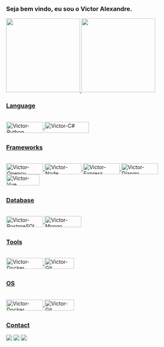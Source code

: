 ### Seja bem vindo, eu sou o Victor Alexandre.

 <div>
  <a href="https://github.com/VictorAlexandre1986">
  <img height="200em" src="https://github-readme-stats.vercel.app/api?username=VictorAlexandre1986&show_icons=true&theme=dark&include_all_commits=true&count_private=true"/>
  <img height="200em" src="https://github-readme-stats.vercel.app/api/top-langs/?username=VictorAlexandre1986&layout=compact&langs_count=16&theme=dark"/>
   
   
   
</div>
  
 
 ### Language 
 
<div style="display: inline_block"><br>
  <img align="center" alt="Victor-Python" height="30" width="100" src="https://img.shields.io/badge/Python-14354C?style=for-the-badge&logo=python&logoColor=white">
  <img align="center" alt="Victor-C#" height="30" width="120" src="https://img.shields.io/badge/JavaScript-323330?style=for-the-badge&logo=javascript&logoColor=F7DF1E"> 
  
 
</div>
  
  ##
 
 ### Frameworks
 <div style="display: inline_block"><br>
     <img align="center" alt="Victor-Opencv" height="30" width="100" src="https://img.shields.io/badge/OpenCV-27338e?style=for-the-badge&logo=OpenCV&logoColor=white">
     <img align="center" alt="Victor-Node" height="30" width="100" src="https://img.shields.io/badge/Node.js-339933?style=for-the-badge&logo=nodedotjs&logoColor=white">
     <img align="center" alt="Victor-Express" height="30" width="100" src="https://img.shields.io/badge/Express.js-000000?style=for-the-badge&logo=express&logoColor=white">
     <img align="center" alt="Victor-Django" height="30" width="100" src="https://img.shields.io/badge/Django-092E20?style=for-the-badge&logo=django&logoColor=white">
     <img align="center" alt="Victor-Vue" height="30" width="90" src="https://img.shields.io/badge/Vue.js-35495E?style=for-the-badge&logo=vuedotjs&logoColor=4FC08D">
 </div>
 
 ##
 
  ### Database
 <div style="display: inline_block"><br>
     <img align="center" alt="Victor-PostgreSQL" height="30" width="100" src="https://img.shields.io/badge/PostgreSQL-316192?style=for-the-badge&logo=postgresql&logoColor=white">
     <img align="center" alt="Victor-Mongo" height="30" width="100" src="https://img.shields.io/badge/MongoDB-4EA94B?style=for-the-badge&logo=mongodb&logoColor=white">
 </div>
 
 ##
 
   ### Tools
 <div style="display: inline_block"><br>
     <img align="center" alt="Victor-Docker" height="30" width="100" src="https://img.shields.io/badge/Docker-2CA5E0?style=for-the-badge&logo=docker&logoColor=white">
     <img align="center" alt="Victor-Git" height="30" width="80" src="https://img.shields.io/badge/Git-F05032?style=for-the-badge&logo=git&logoColor=white">

 </div>
 
 ##
 
 ### OS
  <div style="display: inline_block"><br>
     <img align="center" alt="Victor-Docker" height="30" width="100" src="https://img.shields.io/badge/Windows-0078D6?style=for-the-badge&logo=windows&logoColor=white">
     <img align="center" alt="Victor-Git" height="30" width="80" src="https://img.shields.io/badge/Linux-FCC624?style=for-the-badge&logo=linux&logoColor=black">
 </div>
 
 
 ##
 
 ### Contact
  <div> 
  <a href="https://victoralexandre29051986.medium.com/atalhos-úteis-para-vs-code-6530769eac5d" target="_blank"><img src="https://img.shields.io/badge/Medium-12100E?style=for-the-badge&logo=medium&logoColor=white"></a>
  <a href = "mailto:victoralexandre29051986@gmail.com"><img src="https://img.shields.io/badge/-Gmail-%23333?style=for-the-badge&logo=gmail&logoColor=white" target="_blank"></a>
  <a href="https://www.linkedin.com/in/victor-alexandre-017024202/" target="_blank"><img src="https://img.shields.io/badge/-LinkedIn-%230077B5?style=for-the-badge&logo=linkedin&logoColor=white" target="_blank"></a> 
 
 


